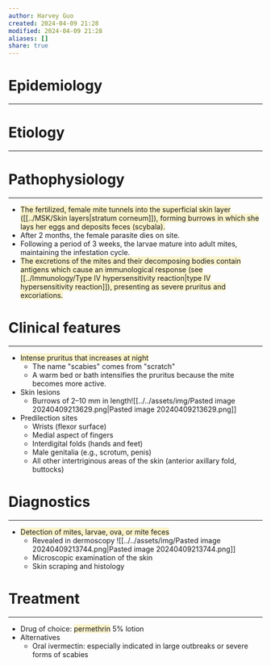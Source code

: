```yaml
---
author: Harvey Guo
created: 2024-04-09 21:28
modified: 2024-04-09 21:28
aliases: []
share: true
---
```

# Epidemiology
---


# Etiology
---


# Pathophysiology
---
- <span style="background:rgba(240, 200, 0, 0.2)">The fertilized, female mite tunnels into the superficial skin layer ([[../MSK/Skin layers|stratum corneum]]), forming burrows in which she lays her eggs and deposits feces (scybala).</span>
- After 2 months, the female parasite dies on site.
- Following a period of 3 weeks, the larvae mature into adult mites, maintaining the infestation cycle.
- <span style="background:rgba(240, 200, 0, 0.2)">The excretions of the mites and their decomposing bodies contain antigens which cause an immunological response (see [[../Immunology/Type IV hypersensitivity reaction|type IV hypersensitivity reaction]]), presenting as severe pruritus and excoriations. </span>

# Clinical features
---
- <span style="background:rgba(240, 200, 0, 0.2)">Intense pruritus that increases at night</span>
	- The name "scabies" comes from "scratch"
	- A warm bed or bath intensifies the pruritus because the mite becomes more active.
- Skin lesions
	- Burrows of 2–10 mm in length![[../../assets/img/Pasted image 20240409213629.png|Pasted image 20240409213629.png]]
- Predilection sites 
	- Wrists (flexor surface)
	- Medial aspect of fingers
	- Interdigital folds (hands and feet)
	- Male genitalia (e.g., scrotum, penis)
	- All other intertriginous areas of the skin (anterior axillary fold, buttocks)

# Diagnostics
---
- <span style="background:rgba(240, 200, 0, 0.2)">Detection of mites, larvae, ova, or mite feces</span>
	- Revealed in dermoscopy ![[../../assets/img/Pasted image 20240409213744.png|Pasted image 20240409213744.png]]
	- Microscopic examination of the skin 
	- Skin scraping and histology

# Treatment
---
- Drug of choice: <span style="background:rgba(240, 200, 0, 0.2)">permethrin</span> 5% lotion
- Alternatives
	- Oral ivermectin: especially indicated in large outbreaks or severe forms of scabies
